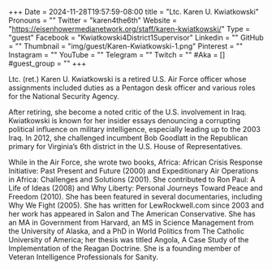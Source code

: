 +++
Date = 2024-11-28T19:57:59-08:00
title = "Ltc. Karen U. Kwiatkowski"
Pronouns = ""
Twitter = "karen4the6th"
Website = "https://eisenhowermedianetwork.org/staff/karen-kwiatkowski/"
Type = "guest"
Facebook = "Kwiatkowski4District1Supervisor"
Linkedin = ""
GitHub = ""
Thumbnail = "img/guest/Karen-Kwiatkowski-1.png"
Pinterest = ""
Instagram = ""
YouTube = ""
Telegram = ""
Twitch = ""
#Aka = []
#guest_group = ""
+++

Ltc. (ret.) Karen U. Kwiatkowski is a retired U.S. Air Force officer whose assignments included duties as a Pentagon desk officer and various roles for the National Security Agency.

After retiring, she become a noted critic of the U.S. involvement in Iraq. Kwiatkowski is known for her insider essays denouncing a corrupting political influence on military intelligence, especially leading up to the 2003 Iraq. In 2012, she challenged incumbent Bob Goodlatt in the Republican primary for Virginia’s 6th district in the U.S. House of Representatives.

While in the Air Force, she wrote two books, Africa: African Crisis Response Initiative: Past Present and Future (2000) and Expeditionary Air Operations in Africa: Challenges and Solutions (2001). She contributed to Ron Paul: A Life of Ideas (2008) and Why Liberty: Personal Journeys Toward Peace and Freedom (2010). She has been featured in several documentaries, including Why We Fight (2005). She has written for LewRockwell.com since 2003 and her work has appeared in Salon and The American Conservative. She has an MA in Government from Harvard, an MS in Science Management from the University of Alaska, and a PhD in World Politics from The Catholic University of America; her thesis was titled Angola, A Case Study of the Implementation of the Reagan Doctrine. She is a founding member of Veteran Intelligence Professionals for Sanity.
